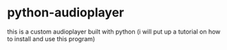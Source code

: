 # python-audioplayer
this is a custom audioplayer built with python (i will put up a tutorial on how to install and use this program)

